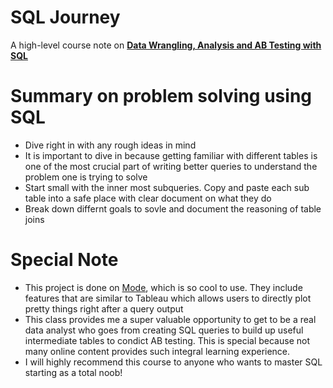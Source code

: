 # SQL Journey
A high-level course note on [**Data Wrangling, Analysis and AB Testing with SQL** ](https://www.coursera.org/learn/data-wrangling-analysis-abtesting/home/welcome)

# Summary on problem solving using SQL

* Dive right in with any rough ideas in mind
* It is important to dive in because getting familiar with different tables is one of the most crucial part of writing better queries to understand the problem one is trying to solve
* Start small with the inner most subqueries. Copy and paste each sub table into a safe place with clear document on what they do
* Break down differnt goals to sovle and document the reasoning of table joins


# Special Note

* This project is done on [Mode](https://mode.com/), which is so cool to use. They include features that are similar to Tableau which allows users to directly plot pretty things right after a query output
* This class provides me a super valuable opportunity to get to be a real data analyst who goes from creating SQL queries to build up useful intermediate tables to condict AB testing. This is special because not many online content provides such integral learning experience. 
* I will highly recommend this course to anyone who wants to master SQL starting as a total noob!
